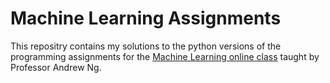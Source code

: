 # Machine Learning Assignments

This repositry contains my solutions to the python versions of the programming assignments for the [Machine Learning online class](https://www.coursera.org/learn/machine-learning) taught by Professor Andrew Ng. 
